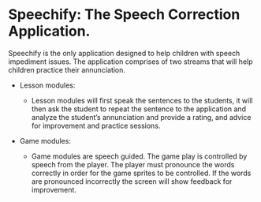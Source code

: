 # Speechify: The Speech Correction Application.

Speechify is the only application designed to help children with speech impediment issues. The application comprises of two streams that will help children practice their annunciation.

 * Lesson modules:
    * Lesson modules will first speak the sentences to the students, it will then ask the student to repeat the sentence to the application and analyze the student’s annunciation and provide a rating, and advice for improvement and practice sessions.

* Game modules: 
  * Game modules are speech guided. The game play is controlled by speech from the player. The player must pronounce the words correctly in order for the game sprites to be controlled. If the words are pronounced incorrectly the screen will show feedback for improvement.
